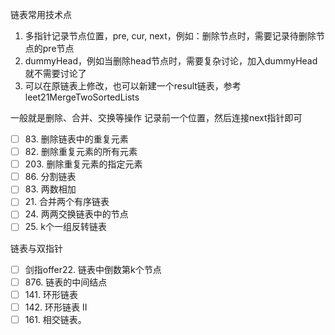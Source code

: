 链表常用技术点
1. 多指针记录节点位置，pre, cur, next，例如：删除节点时，需要记录待删除节点的pre节点
2. dummyHead，例如当删除head节点时，需要复杂讨论，加入dummyHead就不需要讨论了
3. 可以在原链表上修改，也可以新建一个result链表，参考leet21MergeTwoSortedLists

一般就是删除、合并、交换等操作
记录前一个位置，然后连接next指针即可

- [ ] 83\. 删除链表中的重复元素
- [ ] 82\. 删除重复元素的所有元素
- [ ] 203\. 删除重复元素的指定元素
- [ ] 86\. 分割链表
- [ ] 83\. 两数相加
- [ ] 21\. 合并两个有序链表
- [ ] 24\. 两两交换链表中的节点
- [ ] 25\. k个一组反转链表

链表与双指针
- [ ] 剑指offer22\. 链表中倒数第k个节点
- [ ] 876\. 链表的中间结点
- [ ] 141\. 环形链表
- [ ] 142\. 环形链表 II
- [ ] 161\. 相交链表。
